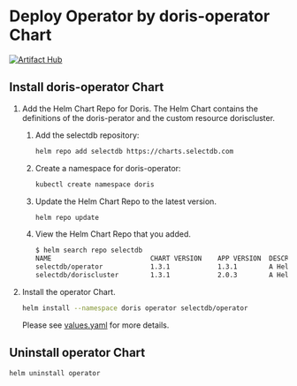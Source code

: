 # Deploy Operator by doris-operator Chart

[![Artifact Hub](https://img.shields.io/endpoint?url=https://artifacthub.io/badge/repository/doris)](https://artifacthub.io/packages/search?repo=doris)

## Install doris-operator Chart

1. Add the Helm Chart Repo for Doris. The Helm Chart contains the definitions of the doris-perator and the custom resource doriscluster.
    1. Add the selectdb repository:

       ```Bash
       helm repo add selectdb https://charts.selectdb.com
       ```

    2. Create a namespace for doris-operator:

       ```Bash
       kubectl create namespace doris
       ```

    3. Update the Helm Chart Repo to the latest version.

        ```Bash
        helm repo update
        ```

    4. View the Helm Chart Repo that you added.

       ```Bash
       $ helm search repo selectdb
       NAME                         CHART VERSION    APP VERSION  DESCRIPTION
       selectdb/operator            1.3.1            1.3.1        A Helm chart for Apache Doris Kubernetes Operator
       selectdb/doriscluster        1.3.1            2.0.3        A Helm chart for Apache Doris cluster
       ```

2. Install the operator Chart.

   ```Bash
   helm install --namespace doris operator selectdb/operator
   ```

   Please see  [values.yaml](./values.yaml)  for more details.

## Uninstall operator Chart

```Bash
helm uninstall operator
```
